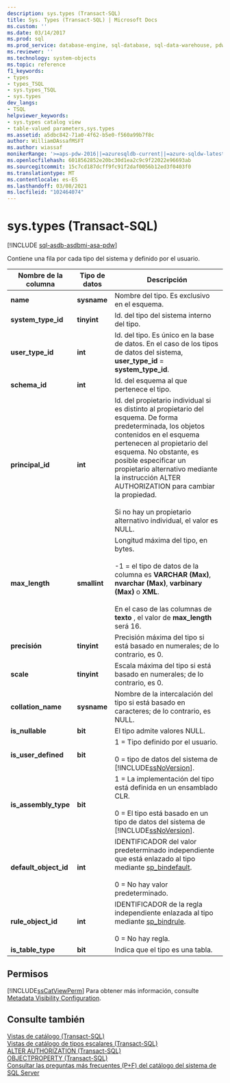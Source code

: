 ```yaml
---
description: sys.types (Transact-SQL)
title: Sys. Types (Transact-SQL) | Microsoft Docs
ms.custom: ''
ms.date: 03/14/2017
ms.prod: sql
ms.prod_service: database-engine, sql-database, sql-data-warehouse, pdw
ms.reviewer: ''
ms.technology: system-objects
ms.topic: reference
f1_keywords:
- types
- types_TSQL
- sys.types_TSQL
- sys.types
dev_langs:
- TSQL
helpviewer_keywords:
- sys.types catalog view
- table-valued parameters,sys.types
ms.assetid: a5dbc842-71a0-4f62-b5e0-f560a99b7f8c
author: WilliamDAssafMSFT
ms.author: wiassaf
monikerRange: '>=aps-pdw-2016||=azuresqldb-current||=azure-sqldw-latest||>=sql-server-2016||>=sql-server-linux-2017||=azuresqldb-mi-current'
ms.openlocfilehash: 6018562852e20bc30d1ea2c9c9f22022e96693ab
ms.sourcegitcommit: 15c7cd187dcff9fc91f2daf0056b12ed3f0403f0
ms.translationtype: MT
ms.contentlocale: es-ES
ms.lasthandoff: 03/08/2021
ms.locfileid: "102464074"
---
```

# <a name="systypes-transact-sql"></a>sys.types (Transact-SQL)
[!INCLUDE [sql-asdb-asdbmi-asa-pdw](../../includes/applies-to-version/sql-asdb-asdbmi-asa-pdw.md)]

  Contiene una fila por cada tipo del sistema y definido por el usuario.  
  
|Nombre de la columna|Tipo de datos|Descripción|  
|-----------------|---------------|-----------------|  
|**name**|**sysname**|Nombre del tipo. Es exclusivo en el esquema.|  
|**system_type_id**|**tinyint**|Id. del tipo del sistema interno del tipo.|  
|**user_type_id**|**int**|Id. del tipo. Es único en la base de datos. En el caso de los tipos de datos del sistema, **user_type_id**  =  **system_type_id**.|  
|**schema_id**|**int**|Id. del esquema al que pertenece el tipo.|  
|**principal_id**|**int**|Id. del propietario individual si es distinto al propietario del esquema. De forma predeterminada, los objetos contenidos en el esquema pertenecen al propietario del esquema. No obstante, es posible especificar un propietario alternativo mediante la instrucción ALTER AUTHORIZATION para cambiar la propiedad.<br /><br /> Si no hay un propietario alternativo individual, el valor es NULL.|  
|**max_length**|**smallint**|Longitud máxima del tipo, en bytes.<br /><br /> -1 = el tipo de datos de la columna es **VARCHAR (Max)**, **nvarchar (Max)**, **varbinary (Max)** o **XML**.<br /><br /> En el caso de las columnas de **texto** , el valor de **max_length** será 16.|  
|**precisión**|**tinyint**|Precisión máxima del tipo si está basado en numerales; de lo contrario, es 0.|  
|**scale**|**tinyint**|Escala máxima del tipo si está basado en numerales; de lo contrario, es 0.|  
|**collation_name**|**sysname**|Nombre de la intercalación del tipo si está basado en caracteres; de lo contrario, es NULL.|  
|**is_nullable**|**bit**|El tipo admite valores NULL.|  
|**is_user_defined**|**bit**|1 = Tipo definido por el usuario.<br /><br /> 0 = tipo de datos del sistema de [!INCLUDE[ssNoVersion](../../includes/ssnoversion-md.md)].|  
|**is_assembly_type**|**bit**|1 = La implementación del tipo está definida en un ensamblado CLR.<br /><br /> 0 = El tipo está basado en un tipo de datos del sistema de [!INCLUDE[ssNoVersion](../../includes/ssnoversion-md.md)].|  
|**default_object_id**|**int**|IDENTIFICADOR del valor predeterminado independiente que está enlazado al tipo mediante [sp_bindefault](../../relational-databases/system-stored-procedures/sp-bindefault-transact-sql.md).<br /><br /> 0 = No hay valor predeterminado.|  
|**rule_object_id**|**int**|IDENTIFICADOR de la regla independiente enlazada al tipo mediante [sp_bindrule](../../relational-databases/system-stored-procedures/sp-bindrule-transact-sql.md).<br /><br /> 0 = No hay regla.|  
|**is_table_type**|**bit**|Indica que el tipo es una tabla.|  
  
## <a name="permissions"></a>Permisos  
 [!INCLUDE[ssCatViewPerm](../../includes/sscatviewperm-md.md)] Para obtener más información, consulte [Metadata Visibility Configuration](../../relational-databases/security/metadata-visibility-configuration.md).  
  
## <a name="see-also"></a>Consulte también  
 [Vistas de catálogo &#40;Transact-SQL&#41;](../../relational-databases/system-catalog-views/catalog-views-transact-sql.md)   
 [Vistas de catálogo de tipos escalares &#40;Transact-SQL&#41;](../../relational-databases/system-catalog-views/scalar-types-catalog-views-transact-sql.md)   
 [ALTER AUTHORIZATION &#40;Transact-SQL&#41;](../../t-sql/statements/alter-authorization-transact-sql.md)   
 [OBJECTPROPERTY &#40;Transact-SQL&#41;](../../t-sql/functions/objectproperty-transact-sql.md)   
 [Consultar las preguntas más frecuentes (P+F) del catálogo del sistema de SQL Server](../../relational-databases/system-catalog-views/querying-the-sql-server-system-catalog-faq.yml)  
  
  
